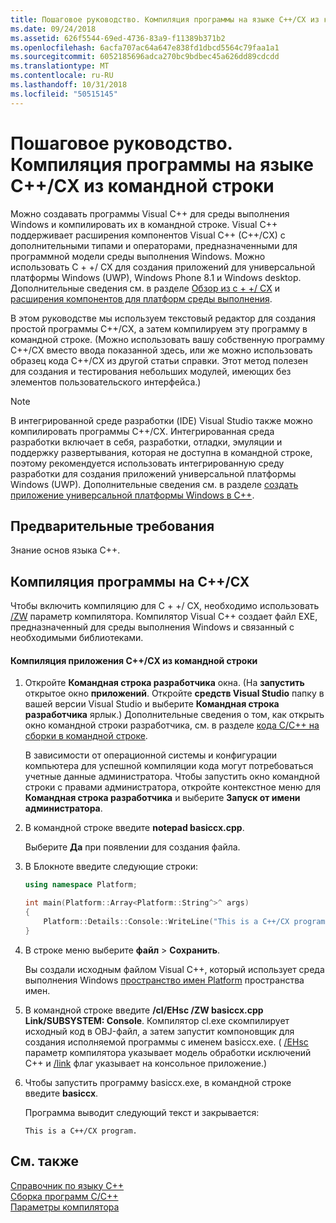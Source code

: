 ```yaml
---
title: Пошаговое руководство. Компиляция программы на языке C++/CX из командной строки
ms.date: 09/24/2018
ms.assetid: 626f5544-69ed-4736-83a9-f11389b371b2
ms.openlocfilehash: 6acfa707ac64a647e838fd1dbcd5564c79faa1a1
ms.sourcegitcommit: 6052185696adca270bc9bdbec45a626dd89cdcdd
ms.translationtype: MT
ms.contentlocale: ru-RU
ms.lasthandoff: 10/31/2018
ms.locfileid: "50515145"
---
```

# <a name="walkthrough-compiling-a-ccx-program-on-the-command-line"></a>Пошаговое руководство. Компиляция программы на языке C++/CX из командной строки

Можно создавать программы Visual C++ для среды выполнения Windows и компилировать их в командной строке. Visual C++ поддерживает расширения компонентов Visual C++ (C++/CX) с дополнительными типами и операторами, предназначенными для программной модели среды выполнения Windows. Можно использовать C + +/ CX для создания приложений для универсальной платформы Windows (UWP), Windows Phone 8.1 и Windows desktop. Дополнительные сведения см. в разделе [Обзор из c + +/ CX](https://msdn.microsoft.com/magazine/dn166929.aspx) и [расширения компонентов для платформ среды выполнения](../windows/component-extensions-for-runtime-platforms.md).

В этом руководстве мы используем текстовый редактор для создания простой программы C++/CX, а затем компилируем эту программу в командной строке. (Можно использовать вашу собственную программу C++/CX вместо ввода показанной здесь, или же можно использовать образец кода C++/CX из другой статьи справки. Этот метод полезен для создания и тестирования небольших модулей, имеющих без элементов пользовательского интерфейса.)

> [!NOTE]
> В интегрированной среде разработки (IDE) Visual Studio также можно компилировать программы C++/CX. Интегрированная среда разработки включает в себя, разработки, отладки, эмуляции и поддержку развертывания, которая не доступна в командной строке, поэтому рекомендуется использовать интегрированную среду разработки для создания приложений универсальной платформы Windows (UWP). Дополнительные сведения см. в разделе [создать приложение универсальной платформы Windows в C++](/windows/uwp/get-started/create-a-basic-windows-10-app-in-cpp).

## <a name="prerequisites"></a>Предварительные требования

Знание основ языка C++.

## <a name="compiling-a-ccx-program"></a>Компиляция программы на C++/CX

Чтобы включить компиляцию для C + +/ CX, необходимо использовать [/ZW](../build/reference/zw-windows-runtime-compilation.md) параметр компилятора. Компилятор Visual C++ создает файл EXE, предназначенный для среды выполнения Windows и связанный с необходимыми библиотеками.

#### <a name="to-compile-a-ccx-application-on-the-command-line"></a>Компиляция приложения C++/CX из командной строки

1. Откройте **Командная строка разработчика** окна. (На **запустить** открытое окно **приложений**. Откройте **средств Visual Studio** папку в вашей версии Visual Studio и выберите **Командная строка разработчика** ярлык.) Дополнительные сведения о том, как открыть окно командной строки разработчика, см. в разделе [кода C/C++ на сборки в командной строке](../build/building-on-the-command-line.md).

   В зависимости от операционной системы и конфигурации компьютера для успешной компиляции кода могут потребоваться учетные данные администратора. Чтобы запустить окно командной строки с правами администратора, откройте контекстное меню для **Командная строка разработчика** и выберите **Запуск от имени администратора**.

1. В командной строке введите **notepad basiccx.cpp**.

   Выберите **Да** при появлении для создания файла.

1. В Блокноте введите следующие строки:

    ```cpp
    using namespace Platform;

    int main(Platform::Array<Platform::String^>^ args)
    {
        Platform::Details::Console::WriteLine("This is a C++/CX program.");
    }
    ```

1. В строке меню выберите **файл** > **Сохранить**.

   Вы создали исходным файлом Visual C++, который использует среда выполнения Windows [пространство имен Platform](../cppcx/platform-namespace-c-cx.md) пространства имен.

1. В командной строке введите **/cl/EHsc /ZW basiccx.cpp Link/SUBSYSTEM: Console**. Компилятор cl.exe скомпилирует исходный код в OBJ-файл, а затем запустит компоновщик для создания исполняемой программы с именем basiccx.exe. ( [/EHsc](../build/reference/eh-exception-handling-model.md) параметр компилятора указывает модель обработки исключений C++ и [/link](../build/reference/link-pass-options-to-linker.md) флаг указывает на консольное приложение.)

1. Чтобы запустить программу basiccx.exe, в командной строке введите **basiccx**.

   Программа выводит следующий текст и закрывается:

    ```Output
    This is a C++/CX program.
    ```

## <a name="see-also"></a>См. также

[Справочник по языку C++](../cpp/cpp-language-reference.md)<br/>
[Сборка программ C/C++](../build/building-c-cpp-programs.md)<br/>
[Параметры компилятора](../build/reference/compiler-options.md)